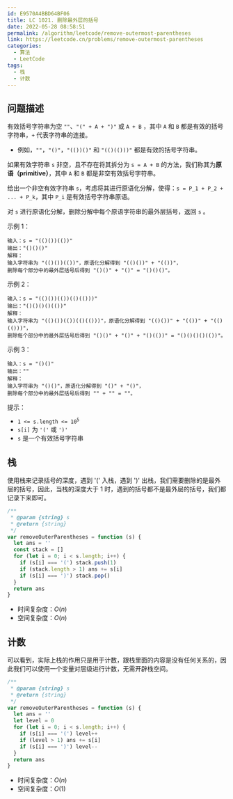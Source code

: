 ```yaml
---
id: E9570A4BBD64BF06
title: LC 1021. 删除最外层的括号
date: 2022-05-28 08:58:51
permalink: /algorithm/leetcode/remove-outermost-parentheses
link: https://leetcode.cn/problems/remove-outermost-parentheses
categories:
  - 算法
  - LeetCode
tags:
  - 栈
  - 计数
---
```


<Level :type='1'/>

## 问题描述

有效括号字符串为空 `""`、`"(" + A + ")"` 或 `A + B` ，其中 `A` 和 `B` 都是有效的括号字符串，`+` 代表字符串的连接。

- 例如，`""`，`"()"`，`"(())()"` 和 `"(()(()))"` 都是有效的括号字符串。

如果有效字符串 `s` 非空，且不存在将其拆分为 `s = A + B` 的方法，我们称其为**原语（primitive）**，其中 `A` 和 `B` 都是非空有效括号字符串。

给出一个非空有效字符串 `s`，考虑将其进行原语化分解，使得：`s = P_1 + P_2 + ... + P_k`，其中 `P_i` 是有效括号字符串原语。

对 `s` 进行原语化分解，删除分解中每个原语字符串的最外层括号，返回 `s` 。

示例 1：

```text
输入：s = "(()())(())"
输出："()()()"
解释：
输入字符串为 "(()())(())"，原语化分解得到 "(()())" + "(())"，
删除每个部分中的最外层括号后得到 "()()" + "()" = "()()()"。
```

示例 2：

```text
输入：s = "(()())(())(()(()))"
输出："()()()()(())"
解释：
输入字符串为 "(()())(())(()(()))"，原语化分解得到 "(()())" + "(())" + "(()(()))"，
删除每个部分中的最外层括号后得到 "()()" + "()" + "()(())" = "()()()()(())"。
```

示例 3：

```text
输入：s = "()()"
输出：""
解释：
输入字符串为 "()()"，原语化分解得到 "()" + "()"，
删除每个部分中的最外层括号后得到 "" + "" = ""。
```

提示：

- <code>1 <= s.length <= 10<sup>5</sup></code>
- `s[i]` 为 `'('` 或 `')'`
- `s` 是一个有效括号字符串

## 栈

使用栈来记录括号的深度，遇到 '(' 入栈，遇到 ')' 出栈，我们需要删除的是最外层的括号，因此，当栈的深度大于 $1$ 时，遇到的括号都不是最外层的括号，我们都记录下来即可。

```javascript
/**
 * @param {string} s
 * @return {string}
 */
var removeOuterParentheses = function (s) {
  let ans = ''
  const stack = []
  for (let i = 0; i < s.length; i++) {
    if (s[i] === '(') stack.push(1)
    if (stack.length > 1) ans += s[i]
    if (s[i] === ')') stack.pop()
  }
  return ans
}
```

- 时间复杂度：$O(n)$
- 空间复杂度：$O(n)$

## 计数

可以看到，实际上栈的作用只是用于计数，跟栈里面的内容是没有任何关系的，因此我们可以使用一个变量对层级进行计数，无需开辟栈空间。

```javascript
/**
 * @param {string} s
 * @return {string}
 */
var removeOuterParentheses = function (s) {
  let ans = ''
  let level = 0
  for (let i = 0; i < s.length; i++) {
    if (s[i] === '(') level++
    if (level > 1) ans += s[i]
    if (s[i] === ')') level--
  }
  return ans
}
```

- 时间复杂度：$O(n)$
- 空间复杂度：$O(1)$
